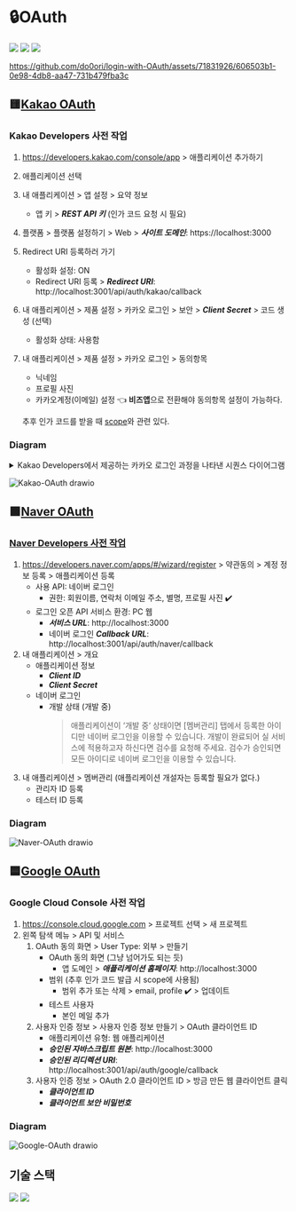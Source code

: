 # 🔒OAuth

<p>
  <a href="#kakao-oauth"><img src="https://img.shields.io/badge/Kakao-FEE500?style=for-the-badge"></a>
  <a href="#naver-oauth"><img src="https://img.shields.io/badge/Naver-03C75A?style=for-the-badge"></a>
  <a href="#google-oauth"><img src="https://img.shields.io/badge/Google-4285F4?style=for-the-badge"></a>
</p>

https://github.com/do0ori/login-with-OAuth/assets/71831926/606503b1-0e98-4db8-aa47-731b479fba3c

## 🟨[Kakao OAuth](https://developers.kakao.com/docs/latest/ko/kakaologin/rest-api)

### Kakao Developers 사전 작업

1. https://developers.kakao.com/console/app > 애플리케이션 추가하기
2. 애플리케이션 선택
3. 내 애플리케이션 > 앱 설정 > 요약 정보
   - 앱 키 > **_REST API 키_** (인가 코드 요청 시 필요)
4. 플랫폼 > 플랫폼 설정하기 > Web > **_사이트 도메인_**: https://localhost:3000
5. Redirect URI 등록하러 가기
   - 활성화 설정: ON
   - Redirect URI 등록 > **_Redirect URI_**: http://localhost:3001/api/auth/kakao/callback
6. 내 애플리케이션 > 제품 설정 > 카카오 로그인 > 보안 > **_Client Secret_** > 코드 생성 (선택)
   - 활성화 상태: 사용함
7. 내 애플리케이션 > 제품 설정 > 카카오 로그인 > 동의항목

   - 닉네임
   - 프로필 사진
   - 카카오계정(이메일) 설정 👈 **비즈앱**으로 전환해야 동의항목 설정이 가능하다.

   추후 인가 코드를 받을 때 [scope](https://developers.kakao.com/docs/latest/ko/kakaologin/common#user-info-kakao-account)와 관련 있다.

### Diagram

<details>
<summary>Kakao Developers에서 제공하는 카카오 로그인 과정을 나타낸 시퀀스 다이어그램</summary>
<img src="https://developers.kakao.com/docs/latest/ko/assets/style/images/kakaologin/kakaologin_sequence.png">

- Server에서 Kakao Auth Server로 인가 코드 받기 요청을 보내면 Client에 카카오계정 로그인 화면이 뜨지 않는다. Server에서 요청을 보냈기 때문에 어쩌면 당연하다. 이를 해결하기 위해 서버에서 인가 코드 받기 URL로 redirect를 시켜보려고 했으나 프론트엔드와 백엔드의 port가 달라 CORS 오류가 발생했고 결국 해결하지 못했다. 그래서 처음에는 Client에서 직접 Kakao Auth Server로 코드 받기 요청을 보내도록 했다. [추가로 찾아보니 CORS 오류는 Ajax 방식으로 요청한 경우 발생하고 a 태그로 이동해야 한다고 한다.](https://devtalk.kakao.com/t/topic/126926) a 태그로 서버에 요청을 보내고 서버에서 다시 redirect를 하니 정상적으로 동작했다.
- REDIRECT_URI를 server api로 설정했을 때 client도 해당 URI로 이동하는 이슈가 있었는데 server에서 redirect하도록 해서 해결했다.
</details>

![Kakao-OAuth drawio](https://github.com/do0ori/login-with-OAuth/assets/71831926/81719c79-5ec6-4145-bb1f-1f69e884018b)

## 🟩[Naver OAuth](https://developers.naver.com/docs/login/web/web.md)

### [Naver Developers 사전 작업](https://developers.naver.com/docs/common/openapiguide/appregister.md#%EC%95%A0%ED%94%8C%EB%A6%AC%EC%BC%80%EC%9D%B4%EC%85%98-%EB%93%B1%EB%A1%9D)

1. https://developers.naver.com/apps/#/wizard/register > 약관동의 > 계정 정보 등록 > 애플리케이션 등록
   - 사용 API: 네이버 로그인
     - 권한: 회원이름, 연락처 이메일 주소, 별명, 프로필 사진 ✔️
   - 로그인 오픈 API 서비스 환경: PC 웹
     - **_서비스 URL_**: http://localhost:3000
     - 네이버 로그인 **_Callback URL_**: http://localhost:3001/api/auth/naver/callback
2. 내 애플리케이션 > 개요
   - 애플리케이션 정보
     - **_Client ID_**
     - **_Client Secret_**
   - 네이버 로그인
     - 개발 상태 (개발 중)
       > 애플리케이션이 ‘개발 중‘ 상태이면 [멤버관리] 탭에서 등록한 아이디만 네이버 로그인을 이용할 수 있습니다. 개발이 완료되어 실 서비스에 적용하고자 하신다면 검수를 요청해 주세요. 검수가 승인되면 모든 아이디로 네이버 로그인을 이용할 수 있습니다.
3. 내 애플리케이션 > 멤버관리 (애플리케이션 개설자는 등록할 필요가 없다.)
   - 관리자 ID 등록
   - 테스터 ID 등록

### Diagram

![Naver-OAuth drawio](https://github.com/do0ori/login-with-OAuth/assets/71831926/84b28652-7335-416d-b2ea-77e00c95c2b5)

## 🟦[Google OAuth](https://developers.google.com/identity/protocols/oauth2/web-server?hl=ko)

### Google Cloud Console 사전 작업

1. https://console.cloud.google.com > 프로젝트 선택 > 새 프로젝트
2. 왼쪽 탐색 메뉴 > API 및 서비스
   1. OAuth 동의 화면 > User Type: 외부 > 만들기
      - OAuth 동의 화면 (그냥 넘어가도 되는 듯)
        - 앱 도메인 > **_애플리케이션 홈페이지_**: http://localhost:3000
      - 범위 (추후 인가 코드 발급 시 scope에 사용됨)
        - 범위 추가 또는 삭제 > email, profile ✔️ > 업데이트
      - 테스트 사용자
        - 본인 메일 추가
   2. 사용자 인증 정보 > 사용자 인증 정보 만들기 > OAuth 클라이언트 ID
      - 애플리케이션 유형: 웹 애플리케이션
      - **_승인된 자바스크립트 원본_**: http://localhost:3000
      - **_승인된 리디렉션 URI_**: http://localhost:3001/api/auth/google/callback
   3. 사용자 인증 정보 > OAuth 2.0 클라이언트 ID > 방금 만든 웹 클라이언트 클릭
      - **_클라이언트 ID_**
      - **_클라이언트 보안 비밀번호_**

### Diagram

![Google-OAuth drawio](https://github.com/do0ori/login-with-OAuth/assets/71831926/6607c08b-3469-4581-8d50-997f2a213cea)

## 기술 스택

<p>
  <img src="https://img.shields.io/badge/Create%20React%20App-09D3AC?style=for-the-badge&logo=Create%20React%20App&logoColor=white">
  <img src="https://img.shields.io/badge/NestJS-E0234E?style=for-the-badge&logo=NestJS&logoColor=white">
  <!-- <img src="https://img.shields.io/badge/Prisma-2D3748?style=for-the-badge&logo=Prisma&logoColor=white">
  <img src="https://img.shields.io/badge/MySQL-4479A1?style=for-the-badge&logo=MySQL&logoColor=white"> -->
</p>
